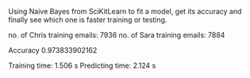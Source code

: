 Using Naive Bayes from SciKitLearn to fit a model, get its accuracy and finally see which one is faster training or testing.


no. of Chris training emails: 7936
no. of Sara training emails: 7884

Accuracy 0.973833902162

Training time: 1.506 s
Predicting time: 2.124 s

